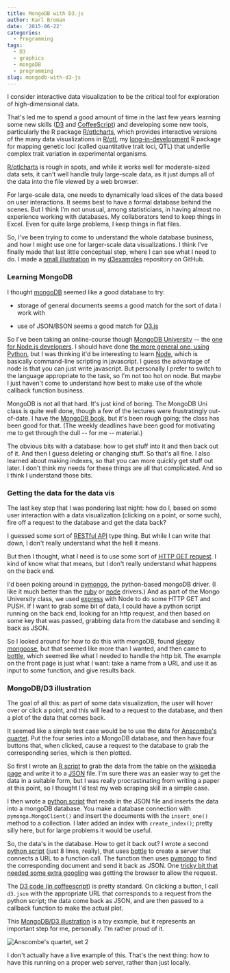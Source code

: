 ```yaml
---
title: MongoDB with D3.js
author: Karl Broman
date: '2015-06-22'
categories:
  - Programming
tags:
  - D3
  - graphics
  - mongoDB
  - programming
slug: mongodb-with-d3-js
---
```


I consider interactive data visualization to be the critical tool for exploration of high-dimensional data.

That's led me to spend a good amount of time in the last few years learning some new skills ([D3](https://d3js.org) and [CoffeeScript](https://coffeescript.org)) and developing some new tools, particularly the R package [R/qtlcharts](https://kbroman.org/qtlcharts), which provides interactive versions of the many data visualizations in [R/qtl](https://rqtl.org), my [long-in-development](https://www.biostat.wisc.edu/~kbroman/publications/rqtl_14yrs.pdf) R package for mapping genetic loci (called quantitative trait loci, QTL) that underlie complex trait variation in experimental organisms.

[R/qtlcharts](https://kbroman.org/qtlcharts) is rough in spots, and while it works well for moderate-sized data sets, it can't well handle truly large-scale data, as it just dumps all of the data into the file viewed by a web browser.

For large-scale data, one needs to dynamically load slices of the data based on user interactions. It seems best to have a formal database behind the scenes. But I think I'm not unusual, among statisticians, in having almost no experience working with databases. My collaborators tend to keep things in Excel. Even for quite large problems, I keep things in flat files.

So, I've been trying to come to understand the whole database business, and how I might use one for larger-scale data visualizations. I think I've finally made that last little conceptual step, where I can see what I need to do. I made a [small illustration](https://github.com/kbroman/d3examples/tree/master/mongodb) in my [d3examples](https://github.com/kbroman/d3examples) repository on GitHub.

<!-- more -->

### Learning MongoDB

I thought [mongoDB](https://www.mongodb.org) seemed like a good database to try:

  * storage of general documents seems a good match for the sort of data I work with

  * use of JSON/BSON seems a good match for [D3.js](https://d3js.org)

So I've been taking an online-course though [MongoDB University](https://university.mongodb.com/) -- the [one for Node.js developers](https://university.mongodb.com/courses/M101JS/about). I should have done [the more general one, using Python](https://university.mongodb.com/courses/M101P/about), but I was thinking it'd be interesting to learn [Node](https://nodejs.org), which is basically command-line scripting in javascript. I guess the advantage of node is that you can just write javascript. But personally I prefer to switch to the language appropriate to the task, so I'm not too hot on node. But maybe I just haven't come to understand how best to make use of the whole callback function business.

MongoDB is not all that hard. It's just kind of boring. The MongoDB Uni class is quite well done, though a few of the lectures were frustratingly out-of-date. I have the [MongoDB book](https://shop.oreilly.com/product/0636920028031.do), but it's been rough going; the class has been good for that. (The weekly deadlines have been good for motivating me to get through the dull -- for me -- material.)

The obvious bits with a database: how to get stuff into it and then back out of it. And then I guess deleting or changing stuff. So that's all fine. I also learned about making indexes, so that you can more quickly get stuff out later. I don't think my needs for these things are all that complicated. And so I think I understand those bits.

### Getting the data for the data vis

The last key step that I was pondering last night: how do I, based on some user interaction with a data visualization (clicking on a point, or some such), fire off a request to the database and get the data back?

I guessed some sort of [RESTful API](https://en.wikipedia.org/wiki/Representational_state_transfer) type thing. But while I can write that down, I don't really understand what the hell it means.

But then I thought, what I need is to use some sort of [HTTP GET request](https://en.wikipedia.org/wiki/Hypertext_Transfer_Protocol#Request_methods). I kind of know what that means, but I don't really understand what happens on the back end.

I'd been poking around in [pymongo](https://api.mongodb.org/python/current/tutorial.html), the python-based mongoDB driver. (I like it much better than the [ruby](https://api.mongodb.org/ruby/current/) or [node](https://docs.mongodb.org/ecosystem/drivers/node-js/) drivers.) And as part of the Mongo University class, we used [express](https://expressjs.com/) with Node to do some HTTP GET and PUSH. If I want to grab some bit of data, I could have a python script running on the back end, looking for an http request, and then based on some key that was passed, grabbing data from the database and sending it back as JSON.

So I looked around for how to do this with mongoDB, found [sleepy mongoose](https://github.com/10gen-labs/sleepy.mongoose), but that seemed like more than I wanted, and then came to [bottle](https://bottlepy.org/docs/dev/index.html), which seemed like what I needed to handle the http bit. The example on the front page is just what I want: take a name from a URL and use it as input to some function, and give results back.

### MongoDB/D3 illustration

The goal of all this: as part of some data visualization, the user will hover over or click a point, and this will lead to a request to the database, and then a plot of the data that comes back.

It seemed like a simple test case would be to use the data for [Anscombe's quartet](https://en.wikipedia.org/wiki/Anscombe's_quartet). Put the four series into a MongoDB database, and then have four buttons that, when clicked, cause a request to the database to grab the corresponding series, which is then plotted.

So first I wrote an [R script](https://github.com/kbroman/d3examples/blob/master/mongodb/grab_anscombe.R) to grab the data from the table on the [wikipedia page](https://en.wikipedia.org/wiki/Anscombe's_quartet) and write it to a [JSON](https://www.json.org/) file. I'm sure there was an easier way to get the data in a suitable form, but I was really procrastinating from writing a paper at this point, so I thought I'd test my web scraping skill in a simple case.

I then wrote a [python script](https://github.com/kbroman/d3examples/blob/master/mongodb/mongo_insert.py) that reads in the JSON file and inserts the data into a mongoDB database. You make a database connection with `pymongo.MongoClient()` and insert the documents with the `insert_one()` method to a collection. I later added an index with `create_index()`; pretty silly here, but for large problems it would be useful.

So, the data's in the database. How to get it back out? I wrote a second [python script](https://github.com/kbroman/d3examples/blob/master/mongodb/mongo_request.py) (just 8 lines, really), that uses [bottle](https://bottlepy.org) to create a server that connects a URL to a function call. The function then uses [pymongo](https://api.mongodb.org/python/current/tutorial.html) to find the corresponding document and send it back as JSON. One [tricky bit that needed some extra googling](https://api.mongodb.org/python/current/tutorial.html) was getting the browser to allow the request.

The [D3 code (in coffeescript](https://github.com/kbroman/d3examples/tree/master/mongodb/anscombe.coffee)) is pretty standard. On clicking a button, I call `d3.json` with the appropriate URL that corresponds to a request from the python script; the data come back as JSON, and are then passed to a callback function to make the actual plot.

This [MongoDB/D3 illustration](https://github.com/kbroman/d3examples/blob/master/mongodb/) is a toy example, but it represents an important step for me, personally. I'm rather proud of it.

![Anscombe's quartet, set 2](https://kbroman.files.wordpress.com/2015/06/anscombe_2.png)

I don't actually have a live example of this. That's the next thing: how to have this running on a proper web server, rather than just locally.
